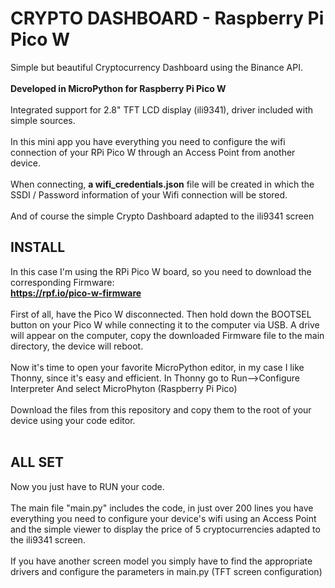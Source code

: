# CRYPTO DASHBOARD - Raspberry Pi Pico W
Simple but beautiful Cryptocurrency Dashboard using the Binance API.
<br><br>
**Developed in MicroPython for Raspberry Pi Pico W**
<br><br>
Integrated support for 2.8" TFT LCD display (ili9341), driver included with simple sources.
<br><br>
In this mini app you have everything you need to configure the wifi connection of your RPi Pico W through an Access Point from another device.
<br><br>
When connecting, **a wifi_credentials.json** file will be created in which the SSDI / Password information of your Wifi connection will be stored.
<br><br>
And of course the simple Crypto Dashboard adapted to the ili9341 screen

## INSTALL
In this case I'm using the RPi Pico W board, so you need to download the corresponding Firmware:
<br>
**https://rpf.io/pico-w-firmware**
<br><br>
First of all, have the Pico W disconnected.
Then hold down the BOOTSEL button on your Pico W while connecting it to the computer via USB.
A drive will appear on the computer, copy the downloaded Firmware file to the main directory, the device will reboot.
<br><br>
Now it's time to open your favorite MicroPython editor, in my case I like Thonny, since it's easy and efficient.
In Thonny go to Run-->Configure Interpreter
And select MicroPhyton (Raspberry Pi Pico)
<br><br>
Download the files from this repository and copy them to the root of your device using your code editor.
<br><br>
## ALL SET
Now you just have to RUN your code.
<br><br>
The main file "main.py" includes the code, in just over 200 lines you have everything you need to configure your device's wifi using an Access Point and the simple viewer to display the price of 5 cryptocurrencies adapted to the ili9341 screen.
<br><br>
If you have another screen model you simply have to find the appropriate drivers and configure the parameters in main.py (TFT screen configuration)
<br><br>
